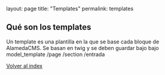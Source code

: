layout:    page
title:    "Templates"
permalink:    templates

## Qué son los templates
  Un template es una plantilla en la que se base cada bloque de AlamedaCMS.
  Se basan en twig y se deben guardar bajo bajo 
      model_template 
                     /page
                     /section
                     /entrada
                     
[Volver al index](docs/index.md)
